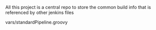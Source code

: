 All this project is a central repo to store the common build info that is referenced
by other jenkins files 

vars/standardPipeline.groovy


